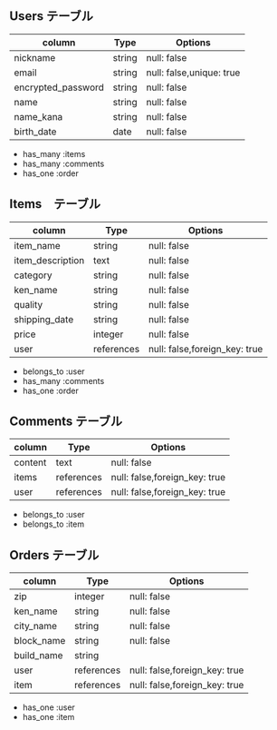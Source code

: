 
## Users テーブル

| column              | Type      | Options                 |
| -----------------   | --------- | ----------------------- |
| nickname            | string    |null: false              |
| email               | string    |null: false,unique: true |
| encrypted_password  | string    |null: false              |
| name                | string    |null: false              |
| name_kana           | string    |null: false              |
| birth_date          | date      |null: false              |

- has_many :items
- has_many :comments
- has_one :order

## Items　テーブル
| column              | Type      | Options                       |
|   ----------------- | --------- | ----------------------------- |
| item_name           | string    | null: false                   |
| item_description    | text      | null: false                   |
| category            | string    | null: false                   |
| ken_name            | string    | null: false                   |
| quality             | string    | null: false                   |
| shipping_date       | string    | null: false                   |
| price               | integer   | null: false                   |
| user                | references| null: false,foreign_key: true |

- belongs_to :user
- has_many :comments
- has_one :order

## Comments テーブル
| column            | Type      | Options                      |
| ----------------- | --------- | ---------------------------- |
| content           | text      | null: false                  |
| items             | references| null: false,foreign_key: true|
| user              | references| null: false,foreign_key: true|

- belongs_to :user
- belongs_to :item

## Orders テーブル
| column              | Type      | Options                      |
| ------------------- | --------- | ---------------------------- |
| zip                 | integer   | null: false                  |
| ken_name            | string    | null: false                  |
| city_name           | string    | null: false                  |
| block_name          | string    | null: false                  |
| build_name          | string    |                              |
| user                | references| null: false,foreign_key: true|
| item                | references| null: false,foreign_key: true|

- has_one :user
- has_one :item
